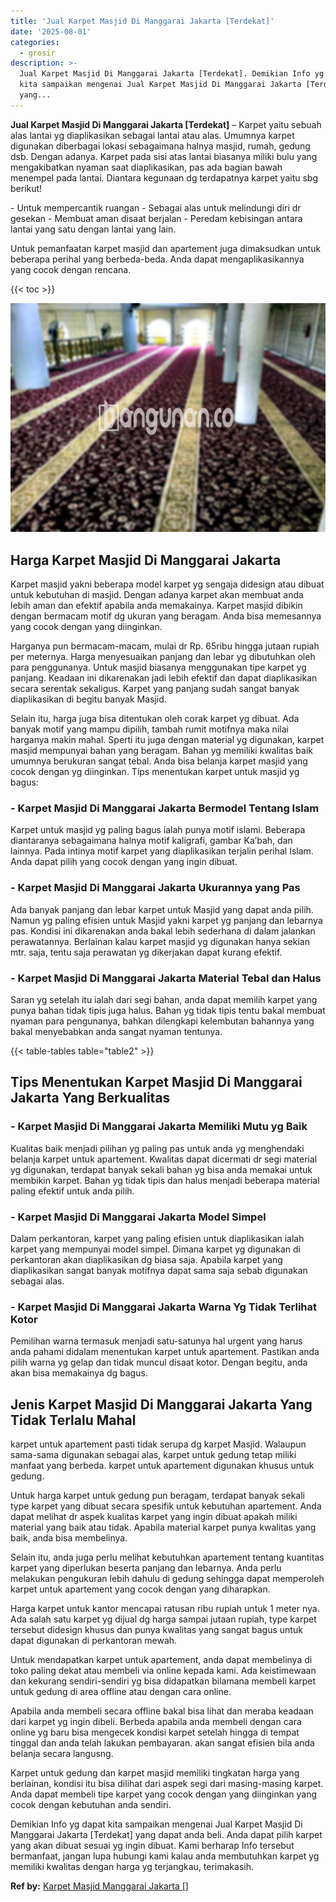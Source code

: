 ```yaml
---
title: 'Jual Karpet Masjid Di Manggarai Jakarta [Terdekat]'
date: '2025-08-01'
categories:
  - grosir
description: >-
  Jual Karpet Masjid Di Manggarai Jakarta [Terdekat]. Demikian Info yg dapat
  kita sampaikan mengenai Jual Karpet Masjid Di Manggarai Jakarta [Terdekat]
  yang...
---
```


**Jual Karpet Masjid Di Manggarai Jakarta \[Terdekat\]** – Karpet yaitu sebuah alas lantai yg diaplikasikan sebagai lantai atau alas. Umumnya karpet digunakan diberbagai lokasi sebagaimana halnya masjid, rumah, gedung dsb. Dengan adanya. Karpet pada sisi atas lantai biasanya miliki bulu yang mengakibatkan nyaman saat diaplikasikan, pas ada bagian bawah menempel pada lantai. Diantara kegunaan dg terdapatnya karpet yaitu sbg berikut!

\- Untuk mempercantik ruangan - Sebagai alas untuk melindungi diri dr gesekan - Membuat aman disaat berjalan - Peredam kebisingan antara lantai yang satu dengan lantai yang lain.

Untuk pemanfaatan karpet masjid dan apartement juga dimaksudkan untuk beberapa perihal yang berbeda-beda. Anda dapat mengaplikasikannya yang cocok dengan rencana.

{{< toc >}}

![Jual Karpet Masjid Di Manggarai Jakarta [Terdekat]](/images/grosir-karpet-murah-79.png)

## Harga Karpet Masjid Di Manggarai Jakarta

Karpet masjid yakni beberapa model karpet yg sengaja didesign atau dibuat untuk kebutuhan di masjid. Dengan adanya karpet akan membuat anda lebih aman dan efektif apabila anda memakainya. Karpet masjid dibikin dengan bermacam motif dg ukuran yang beragam. Anda bisa memesannya yang cocok dengan yang diinginkan.

Harganya pun bermacam-macam, mulai dr Rp. 65ribu hingga jutaan rupiah per meternya. Harga menyesuaikan panjang dan lebar yg dibutuhkan oleh para penggunanya. Untuk masjid biasanya menggunakan tipe karpet yg panjang. Keadaan ini dikarenakan jadi lebih efektif dan dapat diaplikasikan secara serentak sekaligus. Karpet yang panjang sudah sangat banyak diaplikasikan di begitu banyak Masjid.

Selain itu, harga juga bisa ditentukan oleh corak karpet yg dibuat. Ada banyak motif yang mampu dipilih, tambah rumit motifnya maka nilai harganya makin mahal. Sperti itu juga dengan material yg digunakan, karpet masjid mempunyai bahan yang beragam. Bahan yg memiliki kwalitas baik umumnya berukuran sangat tebal. Anda bisa belanja karpet masjid yang cocok dengan yg diinginkan. Tips menentukan karpet untuk masjid yg bagus:

### \- Karpet Masjid Di Manggarai Jakarta Bermodel Tentang Islam

Karpet untuk masjid yg paling bagus ialah punya motif islami. Beberapa diantaranya sebagaimana halnya motif kaligrafi, gambar Ka’bah, dan lainnya. Pada intinya motif karpet yang diaplikasikan terjalin perihal Islam. Anda dapat pilih yang cocok dengan yang ingin dibuat.

### \- Karpet Masjid Di Manggarai Jakarta Ukurannya yang Pas

Ada banyak panjang dan lebar karpet untuk Masjid yang dapat anda pilih. Namun yg paling efisien untuk Masjid yakni karpet yg panjang dan lebarnya pas. Kondisi ini dikarenakan anda bakal lebih sederhana di dalam jalankan perawatannya. Berlainan kalau karpet masjid yg digunakan hanya sekian mtr. saja, tentu saja perawatan yg dikerjakan dapat kurang efektif.

### \- Karpet Masjid Di Manggarai Jakarta Material Tebal dan Halus

Saran yg setelah itu ialah dari segi bahan, anda dapat memilih karpet yang punya bahan tidak tipis juga halus. Bahan yg tidak tipis tentu bakal membuat nyaman para pengunanya, bahkan dilengkapi kelembutan bahannya yang bakal menyebabkan anda sangat nyaman tentunya.

{{< table-tables table="table2" >}}

## Tips Menentukan Karpet Masjid Di Manggarai Jakarta Yang Berkualitas

### \- Karpet Masjid Di Manggarai Jakarta Memiliki Mutu yg Baik

Kualitas baik menjadi pilihan yg paling pas untuk anda yg menghendaki belanja karpet untuk apartement. Kwalitas dapat dicermati dr segi material yg digunakan, terdapat banyak sekali bahan yg bisa anda memakai untuk membikin karpet. Bahan yg tidak tipis dan halus menjadi beberapa material paling efektif untuk anda pilih.

### \- Karpet Masjid Di Manggarai Jakarta Model Simpel

Dalam perkantoran, karpet yang paling efisien untuk diaplikasikan ialah karpet yang mempunyai model simpel. Dimana karpet yg digunakan di perkantoran akan diaplikasikan dg biasa saja. Apabila karpet yang diaplikasikan sangat banyak motifnya dapat sama saja sebab digunakan sebagai alas.

### \- Karpet Masjid Di Manggarai Jakarta Warna Yg Tidak Terlihat Kotor

Pemilihan warna termasuk menjadi satu-satunya hal urgent yang harus anda pahami didalam menentukan karpet untuk apartement. Pastikan anda pilih warna yg gelap dan tidak muncul disaat kotor. Dengan begitu, anda akan bisa memakainya dg bagus.

## Jenis Karpet Masjid Di Manggarai Jakarta Yang Tidak Terlalu Mahal

karpet untuk apartement pasti tidak serupa dg karpet Masjid. Walaupun sama-sama digunakan sebagai alas, karpet untuk gedung tetap miliki manfaat yang berbeda. karpet untuk apartement digunakan khusus untuk gedung.

Untuk harga karpet untuk gedung pun beragam, terdapat banyak sekali type karpet yang dibuat secara spesifik untuk kebutuhan apartement. Anda dapat melihat dr aspek kualitas karpet yang ingin dibuat apakah miliki material yang baik atau tidak. Apabila material karpet punya kwalitas yang baik, anda bisa membelinya.

Selain itu, anda juga perlu melihat kebutuhkan apartement tentang kuantitas karpet yang diperlukan beserta panjang dan lebarnya. Anda perlu melakukan pengukuran lebih dahulu di gedung sehingga dapat memperoleh karpet untuk apartement yang cocok dengan yang diharapkan.

Harga karpet untuk kantor mencapai ratusan ribu rupiah untuk 1 meter nya. Ada salah satu karpet yg dijual dg harga sampai jutaan rupiah, type karpet tersebut didesign khusus dan punya kwalitas yang sangat bagus untuk dapat digunakan di perkantoran mewah.

Untuk mendapatkan karpet untuk apartement, anda dapat membelinya di toko paling dekat atau membeli via online kepada kami. Ada keistimewaan dan kekurang sendiri-sendiri yg bisa didapatkan bilamana membeli karpet untuk gedung di area offline atau dengan cara online.

Apabila anda membeli secara offline bakal bisa lihat dan meraba keadaan dari karpet yg ingin dibeli. Berbeda apabila anda membeli dengan cara online yg baru bisa mengecek kondisi karpet setelah hingga di tempat tinggal dan anda telah lakukan pembayaran. akan sangat efisien bila anda belanja secara langusng.

Karpet untuk gedung dan karpet masjid memiliki tingkatan harga yang berlainan, kondisi itu bisa dilihat dari aspek segi dari masing-masing karpet. Anda dapat membeli tipe karpet yang cocok dengan yang diinginkan yang cocok dengan kebutuhan anda sendiri.

Demikian Info yg dapat kita sampaikan mengenai Jual Karpet Masjid Di Manggarai Jakarta \[Terdekat\] yang dapat anda beli. Anda dapat pilih karpet yang akan dibuat sesuai yg ingin dibuat. Kami berharap Info tersebut bermanfaat, jangan lupa hubungi kami kalau anda membutuhkan karpet yg memiliki kwalitas dengan harga yg terjangkau, terimakasih.

**Ref by:**  [Karpet Masjid Manggarai Jakarta []](https://id.wikipedia.org/wiki/Karpet)
